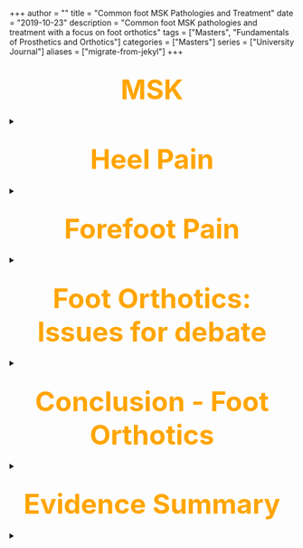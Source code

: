 +++
author = ""
title = "Common foot MSK Pathologies and Treatment"
date = "2019-10-23"
description = "Common foot MSK pathologies and treatment with a focus on foot orthotics"
tags = ["Masters", "Fundamentals of Prosthetics and Orthotics"]
categories = ["Masters"]
series = ["University Journal"]
aliases = ["migrate-from-jekyl"]
+++

<font size="+7" color="orange"><center> MSK </center></font>  
---

<details>
  <summary> </summary>

<font size="+3" color="gree"><center> Introduction </center></font> 

<details>
  <summary> </summary>

- MSK conditions affect 14.9 million people
symptoms of pain, stiffness, limited movement,
and disability affecting QOL and independence.

- Key contributor to multi-morbidity.

- Ageing population, rising obesity physical
activity levels will increase people with MSK
conditions

- NHS spends over £5 billion annually in treating
MSK conditions

- <mark>Musculoskeletal Health: A 5 year strategic framework
for prevention across the lifecourse (PHE, 2019)<mark>

---

<br>

</details>

<font size="+3" color="gree"><center> MSK and Public Health </center></font>  

<details>
  <summary> </summary>

- MSK non-communicable conditions affect
bones, joints, muscles

- greatest cause of disability in England

- grouped as inflammatory conditions such as
rheumatoid arthritis,

- conditions of MSK pain such as osteoarthritis of
the hip, knee, neck and back pain, and
osteoporosis and fragility fractures.

- 20% population consult GP about an MSK
condition each year (PHE, 2019)

---

<br>

</details>

<font size="+3" color="gree"><center> MSK and the Foot </center></font>  

<details>
  <summary> </summary>

- Heel pain

- Forefoot pain

- 1st MPJ pain

- Inflammatory joint conditions

{{<figure src="/MSK/Foot.png" position="center" style="border-radius: 8px;" caption="MSK and the Foot" captionPosition="center" captionStyle="color: white;" >}}

---

<br>

</details>

<font size="+3" color="gree"><center> MSK Pain and Podiatry </center></font>  

<details>
  <summary> </summary>

{{<figure src="/MSK/PandP.png" position="center" style="border-radius: 8px;" caption="Pain and Podiatry" captionPosition="center" captionStyle="color: white;" >}}

---

<br><br>

</details>

</details>

<font size="+7" color="Orange"><center> Heel Pain </center></font> 
---

<details>
  <summary> </summary>

<font size="+3" color="gree"><center> Plantar Faciitis </center></font> 

<details>
  <summary> </summary>

- Plantar fasciitis is a condition in which there is
persistent pain associated with chronic
degenerative and reparative processes
affecting the origin of the plantar fascia and
surrounding peri-fascial surfaces. (NICE 2014).

- Accounts for 80% of heel pains. likely hood of
getting 10%(life time prevalance).

- Therefore, if not sure more than likely to be
plantar fasciitis

- Patients with chronic plantar fasciitis have a
thickened plantar fascia,(McMillan et al.2009)

- MR is good to highlight pathological change
4.5mm or thicker denotes plantar fasciitis.

<br>

<mark> **Plantar fascia rupture** <mark>

- Not common,more liable to occur with steroid
injection. Loss of medial arch profile. May be
partial/complete.

{{<figure src="/MSK/PandP.png" position="center" style="border-radius: 8px;" caption="Plantar Fascia Rupture" captionPosition="center" captionStyle="color: white;" >}}

---

<br>

</details>

<font size="+3" color="gree"><center> Tendinous Lesions </center></font> 

<details>
  <summary> </summary>

- Flexor hallucis longus,flexor digitorum longus;
Tendinitis, tenosynovitis.

- Swelling, tenderness with posterior medial heel
pain.

- Treatment
    - rest
    - physio
    - NSAIDs.
    - Ultra sound/MRI imaging.
    - Foot Orthotics

---

<br>

</details>

<font size="+3" color="gree"><center> Foot Orthotics </center></font> 

<details>
  <summary> </summary>

<mark>Function<mark>

- Change how and where forces are applied to the foot
    - Take the job of some of the structures in the foot that are commonly affected by pain
    - Can change the position and motion of the foot in walking and running (Nester et al, 2014)

<br>

- External forces applied to foot from:
    - Ground reaction force
        - Relates to surface, shoes, insole, hosiery

<br>

- Internal forces applied to foot from:
    - Muscle/tendons
    - Ligaments
    - Bone (joint contact forces)
   
<br>

- The orthosis will be designed to change the external force applied to the foot in order to reduce the stress
experienced by internal (painful) structures

---

<br>

</details>

<font size="+3" color="gree"><center> Heel Pain Treatment </center></font> 

<details>
  <summary> </summary>

- Stretching of plantar fascia is a common feature of treatment for plantar heel pain/ fasciitis (NICE 2014)

- Systematic review (Landorf 2015) identified 12 interventions for management of heel pain.
*weak, inconsistent evidence for stretching

- Sweeting (2011) stretching interventions varied
significantly between studies but combined
plantar fascia and calf stretched of benefit.

- Footwear difficulties for people with plantar
heel pain Sulivan (2015)

- Systematic review and meta analysis foot
orthoses for plantar heel pain, Whittaker (2018)

- Customised devices are more effective than
sham orthoses for improvement of function in
plantar heel pain. McCormick (2013)

- Custom devices for plantar heel pain improve
first step pain, Bishop (2018)

- Customised foot orthoses may be equally
effective as prefabricated orthoses at reducing
pain or improving function in people with
plantar heel pain, Ring (2014).

<br>

<mark>**Inflammatory joint disease & treatment with foot orthotics**<mark>

- Foot orthoses may be prescribed for people
with inflammatory joint diseases

- Rheumatoid Arthritis and Osteoarthritis

- Current debates and evidence on

- Prefabricated V custom
(Gallagher 2018) Chapman (2016)

- Systematic reviews Hennessey & (Woodburn
2002)

- Biomechanics and orthoses in RA, Woodburn
(2003)Turner (2008)

---

<br><br>

</details>

</details>

<font size="+7" color="Orange"><center> Forefoot Pain </center></font>
--- 

<details>
  <summary> </summary>

<font size="+3" color="Yellow"><center> Forces and the Forefoot </center></font>

<details>
  <summary> </summary>

- External forces are applied to the foot during weight bearing tasks – at varied sites and varied directions.

- Internal forces from the rest of the body are
applied to the foot

- Passive tissues (capsule, ligaments) come under increasing/decreasing tension

- Active tissues (muscle/tendon) act in response
to sensory information (from passive and active
tissues and plantar surface)

---

<br>

</details>

<font size="+3" color="Yellow"><center> Demands on Foot during loading </center></font>

<details>
  <summary> </summary>

- Compliance (absorb energy, “shock” and adapt to
surfaces)

- Stiffness (allow loads to be applied to the ground)

- Sensory feedback (provide data on loads to assist management of balance and movement during tasks)

---

<br>

</details>

<font size="+3" color="Yellow"><center> Anatomy 1st MPJ </center></font>

<details>
  <summary> </summary>

{{<figure src="/MSK/1stMPJ.png" class="post-cover" align="centre">}}

---

<br>

</details>

<font size="+3" color="Yellow"><center> Sesamoiditis </center></font>

<details>
  <summary> </summary>

- Subjective
    - Inflammation and pain
    - Dull or sharp
    - Swelling
    - Medial sesamoid
    - Limited 1stMPJ movement

<br>

- Objective
    - PAC test
    - Passive axial compression

<br>

<mark>**Sesamoids - Other Pathologies**<mark>

- Aetiology
    - Traumatic
    - Degenerative (OA RA Gout)
    - Sport
    - Footwear

- DD:
    - Bipartite
    - Hallux valgus (Panchani 2016)
    - Tenosynovitis / Bursitis
    - Scan if suspect 

---

<br>

</details>

<font size="+3" color="Yellow"><center> Morton's Plantar digital neuritis </center></font>

<details>
  <summary> </summary>

- Subjective:
    - Parasthesia,
    - tenderness on direct palpation, 
    - pain on weight bearing, 
    - relieved by rest.
    - Demographics, 
    - footwear, 
    - activity

- Objective: 
    - Pastides (2012) compared clinical and radiological. - Mulder's click sensitivity 
        - 98% U/S sensitivity 
        - 90% MRI sensitivity 88%

{{<figure src="/MSK/Mortons.png" position="center" style="border-radius: 8px;" caption="Morton's Plantar digital neuritis" captionPosition="center" captionStyle="color: white;" >}}

---

<br>

</details>

<font size="+3" color="Yellow"><center> Treatment </center></font>

- Differential diagnosis?

- Pressure relieving forefoot pads, Lee (2014)

- Process evaluation of pod treatment of forefoot pain Van der Zwaard (2013)

---

<br>

<details>
  <summary> </summary>

<font size="+3" color="Yellow"><center> Hallux Limitus </center></font>

- Subjective: 
    - Pain,

- Objective: 
    - reduced ROM,
    - passive, 
    - active, 
    - resisted,
    - loaded, 
    - dynamic X- Ray.

- Functional Hallux Limitus (Payne 2002) Hubscher Manoeuvre test, not good indicator of limited 1st MPJ dorsiflexion (Gatt 2014)

- Welsh (2010) foot orthoses for 1st MPJ pain

- Halstead (2005) relationship between
hallux dorsiflexion and heel eversion 

{{<figure src="/MSK/Mortons.png" position="center" style="border-radius: 8px;" caption="Hallux Limitus" captionPosition="center" captionStyle="color: white;" >}}

---

<br><br>

</details>

</details>

<font size="+7" color="Orange"><center> Foot Orthotics: Issues for debate </center></font>
---

<details>
  <summary> </summary>

<mark>**Footwear vs Foot Orthotic**<mark>

- Patients attend with pain
- Expectations
- Footwear
- Muntenau et al (2015) RCT orthoses Achilles tendinopathy
- Williams & Nester (2010) Role of Footwear

<br>

<mark>**Orthotics are just arch supports...**<mark>

- Explore the extensive range of possible design features
- Orthotic prescription – one size does not fit all.
- Chapman et al (2016) OA and off the shelf and “sham” orthoses

<br>

<mark>**Children**<mark>

- Pes planus, flat foot, pronation Children adults
- normal development
- Phethean & Nester (2012)
- Morrison et al (2013)
- Re-normalise pronation

<br>

<mark>**Custom Made**<mark>

- Professional Terminology
- Patient expectations
- Commercial developments
- Hennesey et al (2012) custom made FO for people with RA
- Prescription & method

<br>

<mark>**Critical appraisal of foot orthotics**<mark>

- A number of criticisms have been made and difficulties encountered when researching the effects of foot orthoses. These are due to the variable nature of:

    - the patient profile,

    - individual orthotic prescription,

    - manufacture of the device, and

    - measurement of the outcome.

<br>

<mark>**Orthotics - Patient Perspective**<mark>

- Despite development of evidence that orthotics
have a therapeutic benefit there is still a lack of
robust scientific evidence to support the use
of foot orthoses.

- Despite the significant shortfall of evidence in
orthotic care both practitioners and patients
strongly defend the clinical benefits of
orthotic therapies in reducing pain associated
with a wide range of muscular skeletal
pathologies

---

<br><br>

</details>

<font size="+7" color="Orange"><center> Conclusion - Foot Orthotics </center></font>
---

<details>
  <summary> </summary>

- There is still insufficient numbers of good
quality RCT’S to evaluate the clinical
effectiveness of orthotics.

- Hence, systematic and critical review of the
provision and efficacy of foot orthoses remains
an essential goal within professional practise so
that practitioners can demonstrate a body of
evidence supports the clinical decision made. 

- Convential trends in the range of orthotics
provision in the health service are being
challenged due a range of factors including to
economic need, professional development and
time management.

- Service evaluations are required to assess the
clinical value of treatment interventions. 

---

<br><br>

</details>

<font size="+7" color="Orange"><center> Evidence Summary </center></font>
---

<details>
  <summary> </summary>

- Williams, A., & Nester, C. (2010). Footwear and foot orthoses. Edinburgh: Churchill Livingstone. S.C. Morrison et al. /
Research in Developmental Disabilities 34 (2013) 3197–3201 3201

- Munteanu S, Landorf K ,Menz H, Cook J, Pizzari T, Scott L , (2015) Effectiveness of customised foot orthoses in the
treatment of Achilles tendinopathy: a randomised controlled trial. British Journal of sports medicine 49 989-994
doi:10.1136/bjsports-2014-093845

- Phethean J and Nester C. (2012) The Influence of body weight, body mass index and gender on plantar
pressures: Results of a cross-sectional study of healthy children. Gait & Posture 36:287-2901111

- Morrison S Ferrari J Smillie S (2013) Assessment of gait characteristics and orthotic management in children with
Developmental Coordination Disorder: Preliminary findings to inform multidisciplinary care Research in Developmental
Disabilities 34 3197–3201

- Chapman G Halstead J Redmond AC (2016) Comparability of off the shelf foot orthoses in the redistribution of forces in
midfoot osteoarthritis patients. Gait and Posture 49 235-240

- Hennessey K Woodburn J Steultjens M Custom Foot Orthoses for Rheumatoid Arthritis: A Systematic Review Arthitis
care and research 64 3 311-320

- McMillan AM , Landorf KB , Barrett JT , et al . Diagnostic imaging for chronic plantar heel pain: a systematic review and
meta-analysis. J Foot Ankle Res 2009; 2: 32. doi:10.1186/1757-1146-2-32

- Woodburn J, Barker S, Helliwell PS. A randomized controlled trial of foot orthoses in rheumatoid arthritis. Journal
Rheumatol. 2002;29:1377–83

- Turner DE, Helliwell PS, Siegel KL, Woodburn J. Biomechanics of the foot in rheumatoid arthritis: identifying abnormal
function and the factors associated with localised disease ‘impact. Clin Biomech. 2008;23:93–100.

- Woodburn J, Helliwell PS, Barker S. Changes in 3D joint kinematics support the continuous use of orthoses in the
management of painful rearfoot deformity in rheumatoid arthritis. J Rheumatol. 2003;30:2356–64.

- Nester, C.J., Jarvis, H., Bowden, P.D., Jones, R.K., Lui, A. (2014) Movement of the human foot in 100 pain free individuals
aged 18-45. Implications for understanding normal foot function. Journal of foot and ankle research. 7:51.

- Bishop, C., Thewlis, D., & Hillier, S. (2018). Custom foot orthoses improve first-step pain in individuals with unilateral plantar
fasciopathy: A pragmatic randomised controlled trial. BMC Musculoskeletal Disorders, 19
doi:http://dx.doi.org/10.1186/s12891-018-2131-6

- Gallagher, K. S., Godwin, J., Hendry, G. J., Steultjens, M., & Woodburn, J. (2018). A protocol for a randomised controlled
trial of prefabricated versus customised foot orthoses for people with rheumatoid arthritis: The FOCOS RA trial foot orthoses
– customised v off-the-shelf in rheumatoid arthritis]. Journal of Foot and Ankle Research, 11
doi:http://dx.doi.org/10.1186/s13047-018-0272-3

- McCormick, C. J., Bonanno, D. R., & Landorf, K. B. (2013). The effect of customised and sham foot orthoses on plantar
pressures. Journal of Foot and Ankle Research, 6, 19. doi:http://dx.doi.org/10.1186/1757-1146-6-19

- Lee, P. Y., Landorf, K. B., Bonanno, D. R., & Menz, H. B. (2014). Comparison of the pressure-relieving properties of various
types of forefoot pads in older people with forefoot pain. Journal of Foot and Ankle Research, 7, 18.
doi:http://dx.doi.org/10.1186/1757-1146-7-18

- van der Zwaard, B.,C., Swagerman, W. J. C., Vanwanseele, B., Gorter, K. J., van der Horst, H.,E., & Elders, P. J. M. (2013).
Process evaluation of podiatric treatment of patients with forefoot pain. Journal of Foot and Ankle Research, 6, 32.
doi:http://dx.doi.org/10.1186/1757-1146-6-32

- Welsh, B. J., Redmond, A. C., Chockalingam, N., & Keenan, A. (2010). A case-series study to explore the efficacy of foot
orthoses in treating first metatarsophalangeal joint pain. Journal of Foot and Ankle Research, 3, 17.
doi:http://dx.doi.org/10.1186/1757-1146-3-17

- Halstead J, Turner DE, Redmond AC:The relationship between halluxdorsiflexion and ankle joint complex frontal plane
kinematics: apreliminary study.Clin Biomech (Bristol, Avon)2005,20(5):526-531.

- Landorf KB Menz H (2008) Plantar heel pain and fasciitis BMJ Clinical evidence
Landorf, K.B. (2015) Plantar heel pain and plantar fasciitis. BMJ Clinical Evidence.
NICE (2015) Clinical Knowledge Summaries Plantar Faciitis. www.cks.nice.org.uk

- Whiattaker G, et al ( 2017) Foot orthoses for plantar heel pain: a systematic review and meta-analysis
https://www.researchgate.net/publication/319986433_Foot_orthoses_for_plantar_heel_pain_a_systematic_review_and_met
a-analysis [accessed Oct 10 2019].

- Ring, K. Ottter, S. (2014) Clinical efficacy and cost effectiveness of bespoke and prefabricated orthoses for plantar heel pain.
Musculoskeletal Care •

- Sulivan J et al (2015) Determinants of footwear difficulties in people with plantar heel pain. Journal of Foot and Ankle
Research

- Whittaker G (2015) Corticosteriod injections compared to foot orthoses for plantar heel pain: protocol for the SOOTHE heel
pain randomised trial Journal of Foot and Ankle Research •
Sweeting D (2011) The effectiveness of manual stretching in the treatment of plantar heel pain : a systematic review Journal
of Foot and Ankle Research 4:19

- Whittaker, G. A., Munteanu, S. E., Menz, H. B., Tan, J. M., Rabusin, C. L., & Landorf, K. B. (2018). Foot orthoses for plantar
heel pain: A systematic review and meta-analysis. British Journal of Sports Medicine, 52(5), 322.
doi:http://dx.doi.org/10.1136/bjsports-2016-097355

</details>